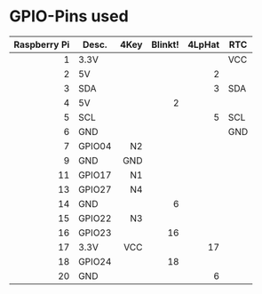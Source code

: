 GPIO-Pins used
==============

|Raspberry Pi  | Desc.  |4Key | Blinkt!  | 4LpHat  | RTC |
|-------------:|--------|----:|---------:|--------:| ----|
|           1  | 3.3V   |     |          |         | VCC |
|           2  | 5V     |     |          |       2 |     |
|           3  | SDA    |     |          |       3 | SDA |
|           4  | 5V     |     |        2 |         |     |
|           5  | SCL    |     |          |       5 | SCL |
|           6  | GND    |     |          |         | GND |
|           7  | GPIO04 | N2  |          |         |     |
|           9  | GND    | GND |          |         |     |
|          11  | GPIO17 | N1  |          |         |     |
|          13  | GPIO27 | N4  |          |         |     |
|          14  | GND    |     |        6 |         |     |
|          15  | GPIO22 | N3  |          |         |     |
|          16  | GPIO23 |     |       16 |         |     |
|          17  | 3.3V   | VCC |          |      17 |     |
|          18  | GPIO24 |     |       18 |         |     |
|          20  | GND    |     |          |       6 |     |
